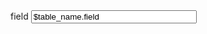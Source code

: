 <div class="form-group">
    <label>field</label>
    <input readonly id="field" type="text" class="form-control" name="field" size="30" value="$table_name.field"/>
</div>